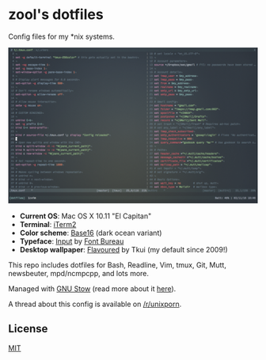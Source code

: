 # zool's dotfiles

Config files for my \*nix systems.

![mrzool tmux/vim config](preview.png)

- **Current OS**: Mac OS X 10.11 "El Capitan"
- **Terminal**: [iTerm2](https://www.iterm2.com/)
- **Color scheme**: [Base16](https://github.com/chriskempson/base16) (dark ocean variant)
- **Typeface**: [Input](http://input.fontbureau.com/) by [Font Bureau](http://www.fontbureau.com/)
- **Desktop wallpaper**: [Flavoured](http://digitalshiva.deviantart.com/art/Flavoured-121784194) by Tkui (my default since 2009!)

This repo includes dotfiles for Bash, Readline, Vim, tmux, Git, Mutt, newsbeuter, mpd/ncmpcpp, and lots more.

Managed with [GNU Stow](https://www.gnu.org/software/stow/) (read more about it [here](http://brandon.invergo.net/news/2012-05-26-using-gnu-stow-to-manage-your-dotfiles.html)).

A thread about this config is available on [/r/unixporn](https://www.reddit.com/r/unixporn/comments/3ddudy/os_x_vimtmux_setup/).

## License

[MIT](https://opensource.org/licenses/MIT)

